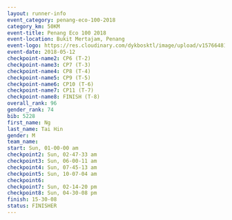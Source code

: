 ```yaml
--- 
layout: runner-info 
event_category: penang-eco-100-2018 
category_km: 50KM 
event-title: Penang Eco 100 2018 
event-location: Bukit Mertajam, Penang 
event-logo: https://res.cloudinary.com/dykbosktl/image/upload/v1576648106/Logo/Logo_lovxhg.jpg 
event-date: 2018-05-12 
checkpoint-name2: CP6 (T-2) 
checkpoint-name3: CP7 (T-3) 
checkpoint-name4: CP8 (T-4) 
checkpoint-name5: CP9 (T-5) 
checkpoint-name6: CP10 (T-6) 
checkpoint-name7: CP11 (T-7) 
checkpoint-name8: FINISH (T-8) 
overall_rank: 96
gender_rank: 74
bib: 5228
first_name: Ng
last_name: Tai Hin
gender: M
team_name: 
start: Sun, 01-00-00 am
checkpoint2: Sun, 02-47-33 am
checkpoint3: Sun, 06-00-11 am
checkpoint4: Sun, 07-45-13 am
checkpoint5: Sun, 10-07-04 am
checkpoint6: 
checkpoint7: Sun, 02-14-20 pm
checkpoint8: Sun, 04-30-08 pm
finish: 15-30-08
status: FINISHER
--- 
```

